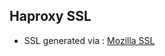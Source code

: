 ## Haproxy SSL

* SSL generated via : [Mozilla SSL](https://ssl-config.mozilla.org/#server=haproxy&server-version=1.9.8&config=intermediate)
